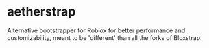 # aetherstrap
Alternative bootstrapper for Roblox for better performance and customizability, meant to be 'different' than all the forks of Bloxstrap.
  
